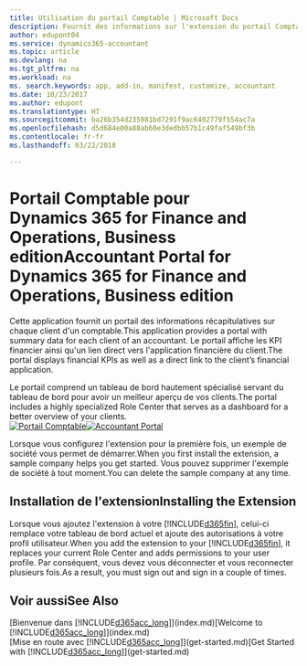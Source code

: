 ```yaml
---
title: Utilisation du portail Comptable | Microsoft Docs
description: Fournit des informations sur l'extension du portail Comptable.
author: edupont04
ms.service: dynamics365-accountant
ms.topic: article
ms.devlang: na
ms.tgt_pltfrm: na
ms.workload: na
ms. search.keywords: app, add-in, manifest, customize, accountant
ms.date: 10/23/2017
ms.author: edupont
ms.translationtype: HT
ms.sourcegitcommit: ba26b354d235981bd7291f9ac6402779f554ac7a
ms.openlocfilehash: d5d684e00a88ab60e3dedbb57b1c49faf549bf3b
ms.contentlocale: fr-fr
ms.lasthandoff: 03/22/2018

---
```

# <a name="accountant-portal-for-dynamics-365-for-finance-and-operations-business-edition"></a><span data-ttu-id="67397-103">Portail Comptable pour Dynamics 365 for Finance and Operations, Business edition</span><span class="sxs-lookup"><span data-stu-id="67397-103">Accountant Portal for Dynamics 365 for Finance and Operations, Business edition</span></span>
<span data-ttu-id="67397-104">Cette application fournit un portail des informations récapitulatives sur chaque client d'un comptable.</span><span class="sxs-lookup"><span data-stu-id="67397-104">This application provides a portal with summary data for each client of an accountant.</span></span> <span data-ttu-id="67397-105">Le portail affiche les KPI financier ainsi qu'un lien direct vers l'application financière du client.</span><span class="sxs-lookup"><span data-stu-id="67397-105">The portal displays financial KPIs as well as a direct link to the client’s financial application.</span></span>  

<span data-ttu-id="67397-106">Le portail comprend un tableau de bord hautement spécialisé servant du tableau de bord pour avoir un meilleur aperçu de vos clients.</span><span class="sxs-lookup"><span data-stu-id="67397-106">The portal includes a highly specialized Role Center that serves as a dashboard for a better overview of your clients.</span></span>  
<span data-ttu-id="67397-107">[![Portail Comptable](./media/accountant-get-started/accountant-dashboard.png)](https://go.microsoft.com/fwlink/?linkid=851257)</span><span class="sxs-lookup"><span data-stu-id="67397-107">[![Accountant Portal](./media/accountant-get-started/accountant-dashboard.png)](https://go.microsoft.com/fwlink/?linkid=851257)</span></span>

<span data-ttu-id="67397-108">Lorsque vous configurez l'extension pour la première fois, un exemple de société vous permet de démarrer.</span><span class="sxs-lookup"><span data-stu-id="67397-108">When you first install the extension, a sample company helps you get started.</span></span> <span data-ttu-id="67397-109">Vous pouvez supprimer l'exemple de société à tout moment.</span><span class="sxs-lookup"><span data-stu-id="67397-109">You can delete the sample company at any time.</span></span>  

## <a name="installing-the-extension"></a><span data-ttu-id="67397-110">Installation de l'extension</span><span class="sxs-lookup"><span data-stu-id="67397-110">Installing the Extension</span></span>
<span data-ttu-id="67397-111">Lorsque vous ajoutez l'extension à votre [!INCLUDE[d365fin](includes/d365fin_md.md)], celui-ci remplace votre tableau de bord actuel et ajoute des autorisations à votre profil utilisateur.</span><span class="sxs-lookup"><span data-stu-id="67397-111">When you add the extension to your [!INCLUDE[d365fin](includes/d365fin_md.md)], it replaces your current Role Center and adds permissions to your user profile.</span></span> <span data-ttu-id="67397-112">Par conséquent, vous devez vous déconnecter et vous reconnecter plusieurs fois.</span><span class="sxs-lookup"><span data-stu-id="67397-112">As a result, you must sign out and sign in a couple of times.</span></span>  

## <a name="see-also"></a><span data-ttu-id="67397-113">Voir aussi</span><span class="sxs-lookup"><span data-stu-id="67397-113">See Also</span></span>
<span data-ttu-id="67397-114">[Bienvenue dans [!INCLUDE[d365acc_long](includes/d365acc_long_md.md)]](index.md)</span><span class="sxs-lookup"><span data-stu-id="67397-114">[Welcome to [!INCLUDE[d365acc_long](includes/d365acc_long_md.md)]](index.md)</span></span>  
<span data-ttu-id="67397-115">[Mise en route avec [!INCLUDE[d365acc_long](includes/d365acc_long_md.md)]](get-started.md)</span><span class="sxs-lookup"><span data-stu-id="67397-115">[Get Started with [!INCLUDE[d365acc_long](includes/d365acc_long_md.md)]](get-started.md)</span></span>  

